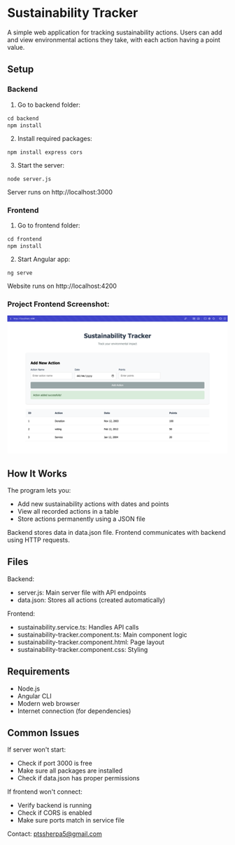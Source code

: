 # Sustainability Tracker

A simple web application for tracking sustainability actions. Users can add and view environmental actions they take, with each action having a point value.

## Setup

### Backend

1. Go to backend folder:

```
cd backend
npm install
```

2. Install required packages:

```
npm install express cors
```

3. Start the server:

```
node server.js
```

Server runs on http://localhost:3000

### Frontend

1. Go to frontend folder:

```
cd frontend
npm install
```

2. Start Angular app:

```
ng serve
```

Website runs on http://localhost:4200

### Project Frontend Screenshot:

![project screenshot](Image.png)

## How It Works

The program lets you:

- Add new sustainability actions with dates and points
- View all recorded actions in a table
- Store actions permanently using a JSON file

Backend stores data in data.json file. Frontend communicates with backend using HTTP requests.

## Files

Backend:

- server.js: Main server file with API endpoints
- data.json: Stores all actions (created automatically)

Frontend:

- sustainability.service.ts: Handles API calls
- sustainability-tracker.component.ts: Main component logic
- sustainability-tracker.component.html: Page layout
- sustainability-tracker.component.css: Styling

## Requirements

- Node.js
- Angular CLI
- Modern web browser
- Internet connection (for dependencies)

## Common Issues

If server won't start:

- Check if port 3000 is free
- Make sure all packages are installed
- Check if data.json has proper permissions

If frontend won't connect:

- Verify backend is running
- Check if CORS is enabled
- Make sure ports match in service file

Contact: ptssherpa5@gmail.com
